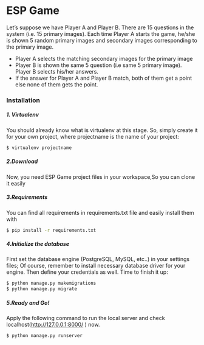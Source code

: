# ESP Game


Let’s suppose we have Player A and Player B. There are 15 questions in the system (i.e. 15 primary images). Each time Player A starts the game, he/she is shown 5 random primary images and secondary images corresponding to the primary image. 

- Player A selects the matching secondary images for the primary image
- Player B is shown the same 5 question (i.e same 5 primary image). Player B selects his/her answers.
- If the answer for Player A and Player B match, both of them get a point else none of them gets the point.

### Installation

##### 1. Virtualenv
You should already know what is virtualenv at this stage. So, simply create it for your own project, where projectname is the name of your project:
```sh
$ virtualenv projectname
```
##### 2.Download
Now, you need ESP Game project files in your workspace,So you can clone it easily


##### 3.Requirements
You can find all requirements in requirements.txt file and easily install them with 
```sh
$ pip install -r requirements.txt
```
##### 4.Initialize the database
First set the database engine (PostgreSQL, MySQL, etc..) in your settings files; Of course, remember to install necessary database driver for your engine. Then define your credentials as well. Time to finish it up:

```sh
$ python manage.py makemigrations
$ python manage.py migrate
```
##### 5.Ready and Go!
Apply the following command to run the local server and check localhost(http://127.0.0.1:8000/ ) now.

```sh
$ python manage.py runserver
```
